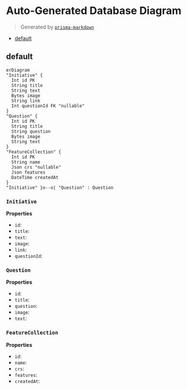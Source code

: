 # Auto-Generated Database Diagram
> Generated by [`prisma-markdown`](https://github.com/samchon/prisma-markdown)

- [default](#default)

## default
```mermaid
erDiagram
"Initiative" {
  Int id PK
  String title
  String text
  Bytes image
  String link
  Int questionId FK "nullable"
}
"Question" {
  Int id PK
  String title
  String question
  Bytes image
  String text
}
"FeatureCollection" {
  Int id PK
  String name
  Json crs "nullable"
  Json features
  DateTime createdAt
}
"Initiative" }o--o| "Question" : Question
```

### `Initiative`

**Properties**
  - `id`: 
  - `title`: 
  - `text`: 
  - `image`: 
  - `link`: 
  - `questionId`: 

### `Question`

**Properties**
  - `id`: 
  - `title`: 
  - `question`: 
  - `image`: 
  - `text`: 

### `FeatureCollection`

**Properties**
  - `id`: 
  - `name`: 
  - `crs`: 
  - `features`: 
  - `createdAt`: 